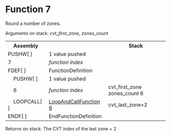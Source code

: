 # Function 7

Round a number of zones.

Arguments on stack: _cvt_first_zone, zones_count_

<table>
<tr><th>Assembly</th><th></th><th>Stack</th></tr>
<tr><td>PUSHW[ ]</td><td>1 value pushed</td></tr>
<tr><td>7</td><td><em>function index</em></td></tr>
<tr><td>FDEF[ ]</td><td>FunctionDefinition</td></tr>
<tr><td>    PUSHW[ ]</td><td>1 value pushed</td></tr>
<tr><td>    6</td><td><em>function index</em></td>                               <td>cvt_first_zone zones_count 6</td></tr>
<tr><td>    LOOPCALL[ ]</td><td><a href="fdef6.md">LoopAndCallFunction 6</a></td><td>cvt_last_zone+2</td></tr>
<tr><td>ENDF[ ]</td><td>EndFunctionDefinition</td></tr>
</table>

Returns on stack: The CVT index of the last zone + 2
